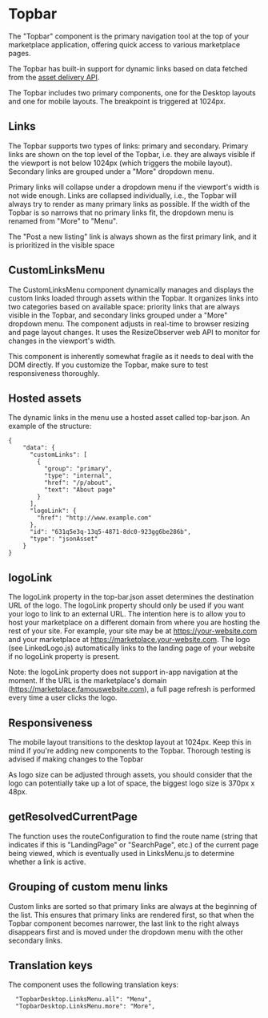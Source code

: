 # Topbar
The "Topbar" component is the primary navigation tool at the top of your marketplace application, offering quick access to various marketplace pages.

The Topbar has built-in support for dynamic links based on data fetched from the [asset delivery API](https://www.sharetribe.com/api-reference/asset-delivery-api.html). 

The Topbar includes two primary components, one for the Desktop layouts and one for mobile layouts. The breakpoint is triggered at 1024px.

## Links
The Topbar supports two types of links: primary and secondary. Primary links are shown on the top level of the Topbar, i.e. they are always visible if the viewport is not below 1024px (which triggers the mobile layout). Secondary links are grouped under a "More" dropdown menu. 

Primary links will collapse under a dropdown menu if the viewport's width is not wide enough. Links are collapsed individually, i.e., the Topbar will always try to render as many primary links as possible. If the width of the Topbar is so narrows that no primary links fit, the dropdown menu is renamed from "More" to "Menu". 

The "Post a new listing" link is always shown as the first primary link, and it is prioritized in the visible space

## CustomLinksMenu
The CustomLinksMenu component dynamically manages and displays the custom links loaded through assets within the Topbar. It organizes links into two categories based on available space: priority links that are always visible in the Topbar, and secondary links grouped under a "More" dropdown menu. The component adjusts in real-time to browser resizing and page layout changes. It uses the ResizeObserver web API to monitor for changes in the viewport's width.

This component is inherently somewhat fragile as it needs to deal with the DOM directly. If you customize the Topbar, make sure to test responsiveness thoroughly.

## Hosted assets
The dynamic links in the menu use a hosted asset called top-bar.json. 
An example of the structure:

```
{ 
    "data": {
      "customLinks": [
        {
          "group": "primary",
          "type": "internal",
          "href": "/p/about",
          "text": "About page"
        }
      ],
      "logoLink": {
        "href": "http://www.example.com"
      },
      "id": "631q5e3q-13q5-4871-8dc0-923gg6be286b",
      "type": "jsonAsset"
    }
}
```

## logoLink
The logoLink property in the top-bar.json asset determines the destination URL of the logo. The logoLink property should only be used if you want your logo to link to an external URL. The intention here is to allow you to host your marketplace on a different domain from where you are hosting the rest of your site. For example, your site may be at https://your-website.com and your marketplace at https://marketplace.your-website.com. The logo (see LinkedLogo.js) automatically links to the landing page of your website if no logoLink property is present. 

Note: the logoLink property does not support in-app navigation at the moment. If the URL is the marketplace's domain (https://marketplace.famouswebsite.com), a full page refresh is performed every time a user clicks the logo.
 
## Responsiveness
The mobile layout transitions to the desktop layout at 1024px. Keep this in mind if you're adding new components to the Topbar. Thorough testing is advised if making changes to the Topbar

As logo size can be adjusted through assets, you should consider that the logo can potentially take up a lot of space, the biggest logo size is 370px x 48px.

## getResolvedCurrentPage
The function uses the routeConfiguration to find the route name (string that indicates if this is "LandingPage" or "SearchPage", etc.) of the current page being viewed, which is eventually used in LinksMenu.js to determine whether a link is active. 

## Grouping of custom menu links
Custom links are sorted so that primary links are always at the beginning of the list. This ensures that primary links are rendered first, so that when the Topbar component becomes narrower, the last link to the right always disappears first and is moved under the dropdown menu with the other secondary links.

## Translation keys
The component uses the following translation keys:
```
  "TopbarDesktop.LinksMenu.all": "Menu",
  "TopbarDesktop.LinksMenu.more": "More",
``````